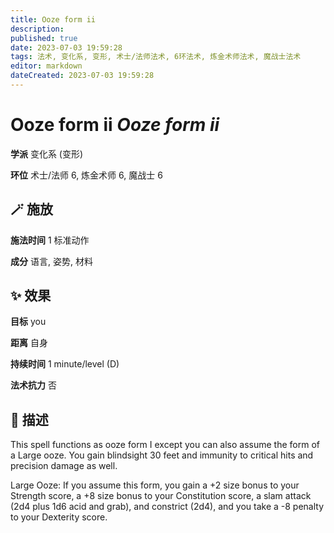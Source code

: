 ```yaml
---
title: Ooze form ii
description: 
published: true
date: 2023-07-03 19:59:28
tags: 法术, 变化系, 变形, 术士/法师法术, 6环法术, 炼金术师法术, 魔战士法术
editor: markdown
dateCreated: 2023-07-03 19:59:28
---
```


# **Ooze form ii** *Ooze form ii*

**学派** 变化系 (变形) 

**环位** 术士/法师 6, 炼金术师 6, 魔战士 6

## 🪄 施放

**施法时间** 1 标准动作

**成分** 语言, 姿势, 材料

## ✨ 效果 

**目标** you 

**距离** 自身  

**持续时间** 1 minute/level (D) 

**法术抗力** 否

## 📖 描述

This spell functions as ooze form I except you can also assume the form of a Large ooze. You gain blindsight 30 feet and immunity to critical hits and precision damage as well.

Large Ooze: If you assume this form, you gain a +2 size bonus to your Strength score, a +8 size bonus to your Constitution score, a slam attack (2d4 plus 1d6 acid and grab), and constrict (2d4), and you take a -8 penalty to your Dexterity score.
    